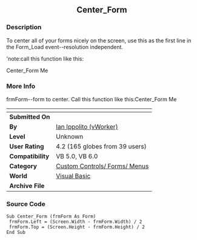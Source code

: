 ﻿<div align="center">

## Center\_Form


</div>

### Description

To center all of your forms nicely on the screen, use this as the first line in the Form_Load event--resolution independent.

'note:call this function like this:

Center_Form Me
 
### More Info
 
frmForm--form to center. Call this function like this:Center_Form Me


<span>             |<span>
---                |---
**Submitted On**   |
**By**             |[Ian Ippolito \(vWorker\)](https://github.com/Planet-Source-Code/PSCIndex/blob/master/ByAuthor/ian-ippolito-vworker.md)
**Level**          |Unknown
**User Rating**    |4.2 (165 globes from 39 users)
**Compatibility**  |VB 5\.0, VB 6\.0
**Category**       |[Custom Controls/ Forms/  Menus](https://github.com/Planet-Source-Code/PSCIndex/blob/master/ByCategory/custom-controls-forms-menus__1-4.md)
**World**          |[Visual Basic](https://github.com/Planet-Source-Code/PSCIndex/blob/master/ByWorld/visual-basic.md)
**Archive File**   |[](https://github.com/Planet-Source-Code/ian-ippolito-vworker-center-form__1-1/archive/master.zip)





### Source Code

```
Sub Center_Form (frmForm As Form)
 frmForm.Left = (Screen.Width - frmForm.Width) / 2
 frmForm.Top = (Screen.Height - frmForm.Height) / 2
End Sub
```

